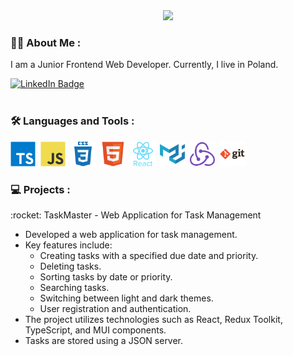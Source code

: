 <div id="header" align="center">
  <img src="https://media.giphy.com/media/3Fox4sRv6aRS9bCggt/giphy-downsized-large.gif" width="300">
</div>

### :man_technologist: About Me :
I am a Junior Frontend Web Developer. Currently, I live in Poland.
<div id="badges">
  <a href="https://www.linkedin.com/in/alexander-gurinovich-341330296">
    <img src="https://img.shields.io/badge/LinkedIn-blue?style=for-the-badge&logo=linkedin&logoColor=white" alt="LinkedIn Badge"/>
  </a>
</div>
<img src="https://komarev.com/ghpvc/?username=hrumstik&style=flat-square&color=blue" alt=""/>



### :hammer_and_wrench: Languages and Tools :
<div>
   <img src="https://github.com/devicons/devicon/blob/master/icons/typescript/typescript-original.svg" title="TypeScript" alt="TypeScript" width="40" height="40"/>&nbsp;
    <img src="https://github.com/devicons/devicon/blob/master/icons/javascript/javascript-original.svg" title="JavaScript" alt="JavaScript" width="40" height="40"/>&nbsp;
    <img src="https://github.com/devicons/devicon/blob/master/icons/css3/css3-plain-wordmark.svg"  title="CSS3" alt="CSS" width="40" height="40"/>&nbsp;
  <img src="https://github.com/devicons/devicon/blob/master/icons/html5/html5-original.svg" title="HTML5" alt="HTML" width="40" height="40"/>&nbsp;
  <img src="https://github.com/devicons/devicon/blob/master/icons/react/react-original-wordmark.svg" title="React" alt="React" width="40" height="40"/>&nbsp;
  <img src="https://github.com/devicons/devicon/blob/master/icons/materialui/materialui-original.svg" title="Material UI" alt="Material UI" width="40" height="40"/>&nbsp;
  <img src="https://github.com/devicons/devicon/blob/master/icons/redux/redux-original.svg" title="Redux" alt="Redux " width="40" height="40"/>&nbsp;
  <img src="https://github.com/devicons/devicon/blob/master/icons/git/git-original-wordmark.svg" title="Git" **alt="Git" width="40" height="40"/>
</div>

### :computer: Projects :

<div>
:rocket: TaskMaster - Web Application for Task Management
  <ul>
    <li>Developed a web application for task management.</li>
    <li>Key features include:
      <ul>
        <li>Creating tasks with a specified due date and priority.</li>
        <li>Deleting tasks.</li>
        <li>Sorting tasks by date or priority.</li>
        <li>Searching tasks.</li>
        <li>Switching between light and dark themes.</li>
        <li>User registration and authentication.</li>
      </ul>
    </li>
    <li>The project utilizes technologies such as React, Redux Toolkit, TypeScript, and MUI components.</li>
    <li>Tasks are stored using a JSON server.</li>
  </ul>
</div>


